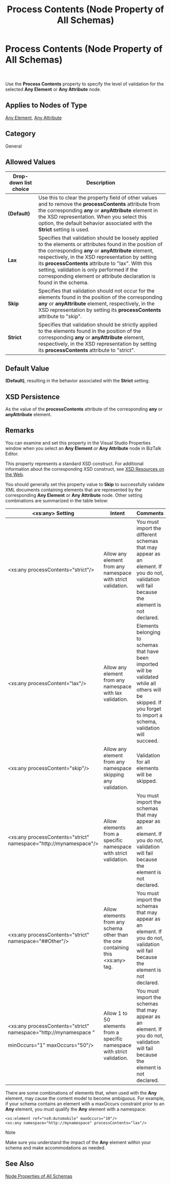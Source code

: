 ﻿---
title: Process Contents (Node Property of All Schemas)
TOCTitle: Process Contents (Node Property of All Schemas)
ms:assetid: 0e1660e6-e2f5-402c-88ca-5fda990eb855
ms:mtpsurl: https://msdn.microsoft.com/en-us/library/Aa547371(v=BTS.80)
ms:contentKeyID: 51526206
ms.date: 08/30/2017
mtps_version: v=BTS.80
---

# Process Contents (Node Property of All Schemas)

 

Use the **Process Contents** property to specify the level of validation for the selected **Any Element** or **Any Attribute** node.

## Applies to Nodes of Type

[Any Element](any-element-node-properties.md), [Any Attribute](any-attribute-node-properties.md)

## Category

General

## Allowed Values

<table>
<thead>
<tr class="header">
<th>Drop-down list choice</th>
<th>Description</th>
</tr>
</thead>
<tbody>
<tr class="odd">
<td><strong>(Default)</strong></td>
<td>Use this to clear the property field of other values and to remove the <strong>processContents</strong> attribute from the corresponding <strong>any</strong> or <strong>anyAttribute</strong> element in the XSD representation. When you select this option, the default behavior associated with the <strong>Strict</strong> setting is used.</td>
</tr>
<tr class="even">
<td><strong>Lax</strong></td>
<td>Specifies that validation should be loosely applied to the elements or attributes found in the position of the corresponding <strong>any</strong> or <strong>anyAttribute</strong> element, respectively, in the XSD representation by setting its <strong>processContents</strong> attribute to &quot;lax&quot;. With this setting, validation is only performed if the corresponding element or attribute declaration is found in the schema.</td>
</tr>
<tr class="odd">
<td><strong>Skip</strong></td>
<td>Specifies that validation should not occur for the elements found in the position of the corresponding <strong>any</strong> or <strong>anyAttribute</strong> element, respectively, in the XSD representation by setting its <strong>processContents</strong> attribute to &quot;skip&quot;.</td>
</tr>
<tr class="even">
<td><strong>Strict</strong></td>
<td>Specifies that validation should be strictly applied to the elements found in the position of the corresponding <strong>any</strong> or <strong>anyAttribute</strong> element, respectively, in the XSD representation by setting its <strong>processContents</strong> attribute to &quot;strict&quot;.</td>
</tr>
</tbody>
</table>


## Default Value

**(Default)**, resulting in the behavior associated with the **Strict** setting.

## XSD Persistence

As the value of the **processContents** attribute of the corresponding **any** or **anyAttribute** element.

## Remarks

You can examine and set this property in the Visual Studio Properties window when you select an **Any Element** or **Any Attribute** node in BizTalk Editor.

This property represents a standard XSD construct. For additional information about the corresponding XSD construct, see [XSD Resources on the Web](https://msdn.microsoft.com/library/aa547363\(v=bts.80\)).

You should generally set this property value to **Skip** to successfully validate XML documents containing elements that are represented by the corresponding **Any Element** or **Any Attribute** node. Other setting combinations are summarized in the table below:

<table>
<thead>
<tr class="header">
<th>&lt;xs:any&gt; Setting</th>
<th>Intent</th>
<th>Comments</th>
</tr>
</thead>
<tbody>
<tr class="odd">
<td>&lt;xs:any processContents=&quot;strict&quot;/&gt;</td>
<td>Allow any element from any namespace with strict validation.</td>
<td>You must import the different schemas that may appear as an element. If you do not, validation will fail because the element is not declared.</td>
</tr>
<tr class="even">
<td>&lt;xs:any processContent=&quot;lax&quot;/&gt;</td>
<td>Allow any element from any namespace with lax validation.</td>
<td>Elements belonging to schemas that have been imported will be validated while all others will be skipped. If you forget to import a schema, validation will succeed.</td>
</tr>
<tr class="odd">
<td>&lt;xs:any processContent=&quot;skip&quot;/&gt;</td>
<td>Allow any element from any namespace skipping any validation.</td>
<td>Validation for all elements will be skipped.</td>
</tr>
<tr class="even">
<td>&lt;xs:any processContents=&quot;strict&quot; namespace=&quot;http://mynamespace&quot;/&gt;</td>
<td>Allow elements from a specific namespace with strict validation.</td>
<td>You must import the schemas that may appear as an element. If you do not, validation will fail because the element is not declared.</td>
</tr>
<tr class="odd">
<td>&lt;xs:any processContents=&quot;strict&quot; namespace=&quot;##Other&quot;/&gt;</td>
<td>Allow elements from any schema other than the one containing this &lt;xs:any&gt; tag.</td>
<td>You must import the schemas that may appear as an element. If you do not, validation will fail because the element is not declared.</td>
</tr>
<tr class="even">
<td>&lt;xs:any processContents=&quot;strict&quot; namespace=&quot;http://mynamespace &quot;<br />
<br />
minOccurs=&quot;1&quot; maxOccurs=&quot;50&quot;/&gt;</td>
<td>Allow 1 to 50 elements from a specific namespace with strict validation.</td>
<td>You must import the schemas that may appear as an element. If you do not, validation will fail because the element is not declared.</td>
</tr>
</tbody>
</table>


There are some combinations of elements that, when used with the **Any** element, may cause the content model to become ambiguous. For example, if your schema contains an element with a maxOccurs constraint prior to an **Any** element, you must qualify the **Any** element with a namespace:

``` 
<xs:element ref="ns0:Automobile" maxOccurs="10"/>  
<xs:any namespace="http://mynamespace" processContents="lax"/>   
```


> [!NOTE]
> <P>Make sure you understand the impact of the <STRONG>Any</STRONG> element within your schema and make accommodations as needed.</P>



## See Also

[Node Properties of All Schemas](node-properties-of-all-schemas.md)


